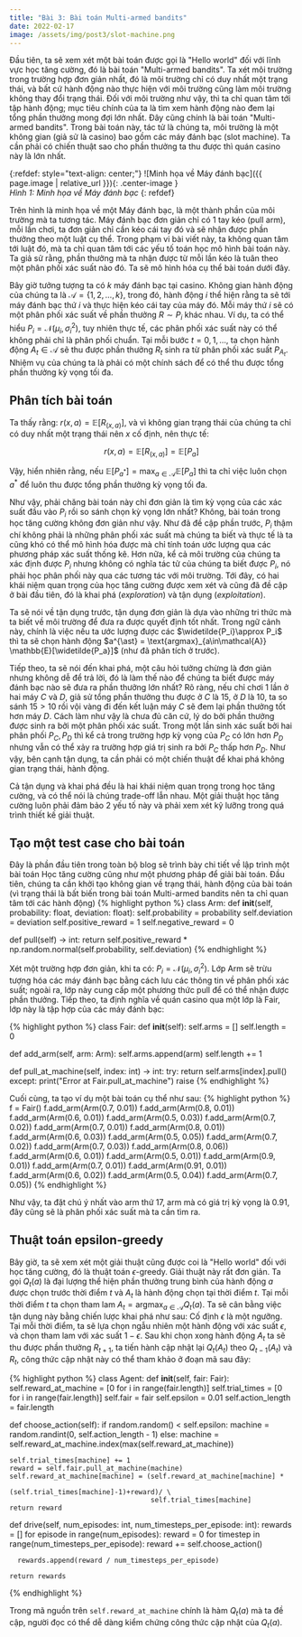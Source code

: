 ```yaml
---
title: "Bài 3: Bài toán Multi-armed bandits"
date: 2022-02-17
image: /assets/img/post3/slot-machine.png
---
```


Đầu tiên, ta sẽ xem xét một bài toán được gọi là "Hello world" đối với lĩnh vực học tăng cường, đó là bài toán "Multi-armed bandits". Ta xét môi trường trong trường hợp đơn giản nhất, đó là môi trường chỉ có duy nhất một trạng thái, và bất cứ hành động nào thực hiện với môi trường cũng làm môi trường không thay đổi trạng thái. Đối với môi trường như vậy, thì ta chỉ quan tâm tới tập hành động; mục tiêu chính của ta là tìm xem hành động nào đem lại tổng phần thưởng mong đợi lớn nhất. Đây cũng chính là bài toán "Multi-armed bandits". Trong bài toán này, tác tử là chúng ta, môi trường là một không gian (giả sử là casino) bao gồm các máy đánh bạc (slot machine). Ta cần phải có chiến thuật sao cho phần thưởng ta thu được thì quán casino này là lớn nhất.

{:refdef: style="text-align: center;"}
  ![Minh họa về Máy đánh bạc]({{ page.image | relative_url }}){: .center-image }  
  *Hình 1: Minh họa về Máy đánh bạc* 
{: refdef}

Trên hình là minh họa về một Máy đánh bạc, là một thành phần của môi trường mà ta tương tác. Máy đánh bạc đơn giản chỉ có 1 tay kéo (pull arm), mỗi lần chơi, ta đơn giản chỉ cần kéo cái tay đó và sẽ nhận được phần thưởng theo một luật cụ thể. Trong phạm vi bài viết này, ta không quan tâm tới luật đó, mà ta chỉ quan tâm tới các yếu tố toán học mô hình bài toán này. Ta giả sử rằng, phần thưởng mà ta nhận được từ mỗi lần kéo là tuân theo một phân phối xác suất nào đó. Ta sẽ mô hình hóa cụ thể bài toán dưới đây.

Bây giờ tưởng tượng ta có $k$ máy đánh bạc tại casino. Không gian hành động của chúng ta là $\mathcal{A} = \{ 1,2,\dots, k\}$, trong đó, hành động $i$ thể hiện rằng ta sẽ tới máy đánh bạc thứ $i$ và thực hiện kéo cái tay của máy đó. Mỗi máy thứ $i$ sẽ có một phân phối xác suất về phần thưởng $R{\sim}P_i$ khác nhau. Ví dụ, ta có thể hiểu $P_i = \mathcal{N}(\mu_i,\,\sigma_i^{2})$, tuy nhiên thực tế, các phân phối xác suất này có thể không phải chỉ là phân phối chuẩn. Tại mỗi bước $t=0,1,\dots$, ta chọn hành động $A_t\in\mathcal{A}$ sẽ thu được phần thưởng $R_t$ sinh ra từ phân phối xác suất $P_{A_t}$. Nhiệm vụ của chúng ta là phải có một chính sách để có thể thu được tổng phần thưởng kỳ vọng tối đa.

## Phân tích bài toán
Ta thấy rằng: $r(x, a) = \mathbb{E}[R_{(x, a)}]$, và vì không gian trạng thái của chúng ta chỉ có duy nhất một trạng thái nên $x$ cố định, nên thực tế:

$$r(x, a) = \mathbb{E}[R_{(x, a)}] = \mathbb{E}[P_a]$$

Vậy, hiển nhiên rằng, nếu $\mathbb{E}[P_{a^{\ast}}] = \max_{a\in\mathcal{A}}\mathbb{E}[P_a]$ thì ta chỉ việc luôn chọn $a^{\ast}$ để luôn thu được tổng phần thưởng kỳ vọng tối đa. 

Như vậy, phải chăng bài toán này chỉ đơn giản là tìm kỳ vọng của các xác suất đầu vào $P_i$ rồi so sánh chọn kỳ vọng lớn nhất? Không, bài toán trong học tăng cường không đơn giản như vậy. Như đã đề cập phần trước, $P_i$ thậm chí không phải là những phân phối xác suất mà chúng ta biết và thực tế là ta cũng khó có thể mô hình hóa được mà chỉ tính toán ước lượng qua các phương pháp xác suất thống kê. Hơn nữa, kể cả môi trường của chúng ta xác định được $P_i$ nhưng không có nghĩa tác tử của chúng ta biết được $P_i$, nó phải học phân phối này qua các tương tác với môi trường. Tới đây, có hai khái niệm quan trọng của học tăng cường được xem xét và cũng đã đề cập ở bài đầu tiên, đó là khai phá (*exploration*) và tận dụng (*exploitation*).

Ta sẽ nói về tận dụng trước, tận dụng đơn giản là dựa vào những tri thức mà ta biết về môi trường để đưa ra được quyết định tốt nhất. Trong ngữ cảnh này, chính là việc nếu ta ước lượng được các $\widetilde{P_i}\approx P_i$ thì ta sẽ chọn hành động $a^{\ast} = \text{argmax}_{a\in\mathcal{A}} \mathbb{E}[\widetilde{P_a}]$ (như đã phân tích ở trước).

Tiếp theo, ta sẽ nói đến khai phá, một câu hỏi tưởng chừng là đơn giản nhưng không dễ để trả lời, đó là làm thế nào để chúng ta biết được máy đánh bạc nào sẽ đưa ra phần thưởng lớn nhất? Rõ ràng, nếu chỉ chơi 1 lần ở hai máy $C$ và $D$, giả sử tổng phần thưởng thu được ở $C$ là $15$, ở $D$ là $10$, ta so sánh $15>10$ rồi vội vàng đi đến kết luận máy $C$ sẽ đem lại phần thưởng tốt hơn máy $D$. Cách làm như vậy là chưa đủ căn cứ, lý do bởi phần thưởng được sinh ra bởi một phân phối xác suất. Trong một lần sinh xác suất bởi hai phân phối $P_C, P_D$ thì kể cả trong trường hợp kỳ vọng của $P_C$ có lớn hơn $P_D$ nhưng vẫn có thể xảy ra trường hợp giá trị sinh ra bởi $P_C$ thấp hơn $P_D$. Như vậy, bên cạnh tận dụng, ta cần phải có một chiến thuật để khai phá không gian trạng thái, hành động.

Cả tận dụng và khai phá đều là hai khái niệm quan trọng trong học tăng cường, và có thể nói là chúng trade-off lẫn nhau. Một giải thuật học tăng cường luôn phải đảm bảo 2 yếu tố này và phải xem xét kỹ lưỡng trong quá trình thiết kế giải thuật.

## Tạo một test case cho bài toán
Đây là phần đầu tiên trong toàn bộ blog sẽ trình bày chi tiết về lập trình một bài toán Học tăng cường cũng như một phương pháp để giải bài toán. Đầu tiên, chúng ta cần khởi tạo không gian về trạng thái, hành động của bài toán (vì trạng thái là bất biến trong bài toán Multi-armed bandits nên ta chỉ quan tâm tới các hành động)
{% highlight python %}
class Arm:
  def __init__(self, probability: float, deviation: float):
    self.probability = probability
    self.deviation = deviation
    self.positive_reward = 1
    self.negative_reward = 0
  
  def pull(self) -> int:
    return self.positive_reward * np.random.normal(self.probability, self.deviation)
{% endhighlight %}

Xét một trường hợp đơn giản, khi ta có: $P_i=\mathcal{N}(\mu_i,\,\sigma_i^{2})$. Lớp Arm sẽ trừu tượng hóa các máy đánh bạc bằng cách lưu các thông tin về phân phối xác suất; ngoài ra, lớp này cung cấp một phương thức pull để có thể nhận được phần thưởng. Tiếp theo, ta định nghĩa về quán casino qua một lớp là Fair, lớp này là tập hợp của các máy đánh bạc:

{% highlight python %}
class Fair:
  def __init__(self):
    self.arms = []
    self.length = 0
  
  def add_arm(self, arm: Arm):
    self.arms.append(arm)
    self.length += 1
  
  def pull_at_machine(self, index: int) -> int:
    try:
      return self.arms[index].pull()
    except:
      print("Error at Fair.pull_at_machine")
      raise
{% endhighlight %}

Cuối cùng, ta tạo ví dụ một bài toán cụ thể như sau:
{% highlight python %}
f = Fair()
f.add_arm(Arm(0.7, 0.01))
f.add_arm(Arm(0.8, 0.01))
f.add_arm(Arm(0.6, 0.01))
f.add_arm(Arm(0.5, 0.03))
f.add_arm(Arm(0.7, 0.02))
f.add_arm(Arm(0.7, 0.01))
f.add_arm(Arm(0.8, 0.01))
f.add_arm(Arm(0.6, 0.03))
f.add_arm(Arm(0.5, 0.05))
f.add_arm(Arm(0.7, 0.02))
f.add_arm(Arm(0.7, 0.03))
f.add_arm(Arm(0.8, 0.06))
f.add_arm(Arm(0.6, 0.01))
f.add_arm(Arm(0.5, 0.01))
f.add_arm(Arm(0.9, 0.01))
f.add_arm(Arm(0.7, 0.01))
f.add_arm(Arm(0.91, 0.01))
f.add_arm(Arm(0.6, 0.02))
f.add_arm(Arm(0.5, 0.04))
f.add_arm(Arm(0.7, 0.05))
{% endhighlight %}

Như vậy, ta đặt chú ý nhất vào arm thứ 17, arm mà có giá trị kỳ vọng là 0.91, đây cũng sẽ là phân phối xác suất mà ta cần tìm ra.

## Thuật toán epsilon-greedy
Bây giờ, ta sẽ xem xét một giải thuật cũng được coi là "Hello world" đối với học tăng cường, đó là thuật toán $\epsilon$-greedy. Giải thuật này rất đơn giản. Ta gọi $Q_t(a)$ là đại lượng thể hiện phần thưởng trung bình của hành động $a$ được chọn trước thời điểm $t$ và $A_t$ là hành động chọn tại thời điểm $t$. Tại mỗi thời điểm $t$ ta chọn tham lam $A_t = \text{argmax}_{a\in\mathcal{A}} Q_{t}(a)$. Ta sẽ cân bằng việc tận dụng này bằng chiến lược khai phá như sau: Cố định $\epsilon$ là một ngưỡng. Tại mỗi thời điểm, ta sẽ lựa chọn ngẫu nhiên một hành động với xác suất $\epsilon$, và chọn tham lam với xác suất $1-\epsilon$. Sau khi chọn xong hành động $A_t$ ta sẽ thu được phần thưởng $R_{t+1}$, ta tiến hành cập nhật lại $Q_t(A_t)$ theo $Q_{t-1}(A_t)$ và $R_t$, công thức cập nhật này có thể tham khảo ở đoạn mã sau đây:

{% highlight python %}
class Agent:
  def __init__(self, fair: Fair):
    self.reward_at_machine = [0 for i in range(fair.length)]
    self.trial_times = [0 for i in range(fair.length)]
    self.fair = fair
    self.epsilon = 0.01
    self.action_length = fair.length
  
  def choose_action(self):
    if random.random() < self.epsilon:
      machine = random.randint(0, self.action_length - 1)
    else:
      machine = self.reward_at_machine.index(max(self.reward_at_machine))

    self.trial_times[machine] += 1
    reward = self.fair.pull_at_machine(machine)
    self.reward_at_machine[machine] = (self.reward_at_machine[machine] * 
                                       (self.trial_times[machine]-1)+reward)/ \
                                       self.trial_times[machine]
    return reward

  def drive(self, num_episodes: int, num_timesteps_per_episode: int):
    rewards = []
    for episode in range(num_episodes):
      reward = 0
      for timestep in range(num_timesteps_per_episode):
        reward += self.choose_action()
      
      rewards.append(reward / num_timesteps_per_episode)
    
    return rewards
{% endhighlight %}

Trong mã nguồn trên $\texttt{self.reward_at_machine}$ chính là hàm $Q_t(a)$ mà ta đề cập, người đọc có thể dễ dàng kiểm chứng công thức cập nhật của $Q_t(a)$.
 
<script type="text/x-mathjax-config">
    MathJax.Hub.Config({
      tex2jax: {
        skipTags: ['script', 'noscript', 'style', 'textarea', 'pre'],
        inlineMath: [['$','$']]
      }
    });
  </script>
<script src="https://cdn.mathjax.org/mathjax/latest/MathJax.js?config=TeX-AMS-MML_HTMLorMML" type="text/javascript"></script>
